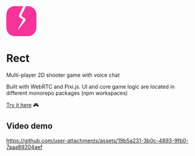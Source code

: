 <img src="./packages/frontend/public/favicon.svg" alt="Rect logo" style="width: 80px" />

# Rect

Multi-player 2D shooter game with voice chat

Built with WebRTC and Pixi.js. UI and core game logic are located in different monorepo packages (npm workspaces)

[Try it here](https://rect-game.vercel.app/) 🎮

## Video demo

https://github.com/user-attachments/assets/19b5a231-3b0c-4893-9fb0-7aaa89204aef
